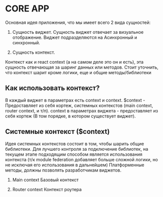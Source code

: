 # CORE APP

Основная идея приложения, что мы имеет всего 2 вида сущностей:

1. Сущность виджет.
Сущность виджет отвечает за визуальное отображение.
Виджет подразделяются на Асинхронный и синхронный.

2. Сущность контекст.

Контекст как и react context (а на самом деле это он и есть), эта сущность отвечающая за шаринг данных или методов.
Стоит уточнить, что контекст шарит кроме логики, еще и общие методы/библиотеки


## Как использовать контекст?

В каждый виджет в параметрах есть context и  context.
$context - Предоставляет из себя кортеж, системных контекстов (main context, router context, и т/п).
context в параметрах виджета - предоставляет из себя кортеж (В том порядке, в котором существует виджет).


## Системные контекст ($context)

Идея системных контекстов состоит в том, чтобы шарить общие библиотеки. Для лучшего контроля за подключение библиотек, на текущем этапе
подходящим способом является использования контекста (т/к module federation добавляет больше сложной логики, но не исключая его использования в дальнейшем)
Платформенные методы, должны позволять разработчикам виджетов.

1. Main context
Базовый контекст

2. Router context
Контекст роутера

